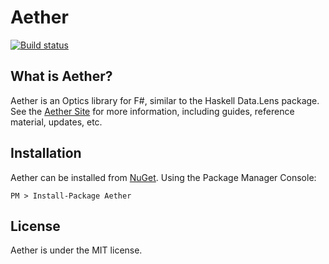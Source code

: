 # Aether

[![Build status](https://ci.appveyor.com/api/projects/status/uch7r4f3ivnb5bxe)](https://ci.appveyor.com/project/kolektiv/aether)

## What is Aether?

Aether is an Optics library for F#, similar to the Haskell Data.Lens package. See the [Aether Site][aether] for more information, including guides, reference material, updates, etc.

## Installation

Aether can be installed from [NuGet](https://www.nuget.org/packages/aether "Aether on NuGet"). Using the Package Manager Console:

```batch
PM > Install-Package Aether
```

## License

Aether is under the MIT license.

[aether]: https://xyncro.tech/aether
